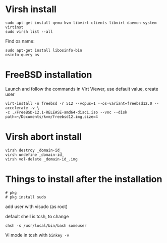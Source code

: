 # Virsh install
```
sudo apt-get install qemu-kvm libvirt-clients libvirt-daemon-system virtinst
sudo virsh list --all
```

Find os name:
```
sudo apt-get install libosinfo-bin
osinfo-query os
```

# FreeBSD installation
Launch and follow the commands in Virt Viewer, use default value, create user
```
virt-install -n freebsd -r 512 --vcpus=1 --os-variant=freebsd12.0 --accelerate -v \
-c ./FreeBSD-12.1-RELEASE-amd64-disc1.iso --vnc --disk path=~/Documents/kvm/freebsd12.img,size=4
```

# Virsh abort install
```
virsh destroy _domain-id_
virsh undefine _domain-id_
virsh vol-delete _domain-id_.img
```

# Things to install after the installation
```
# pkg  
# pkg install sudo
```
add user with visudo (as root)

default shell is tcsh, to change
```
chsh -s /usr/local/bin/bash someuser
```
Vi mode in tcsh with `binkey -v`
